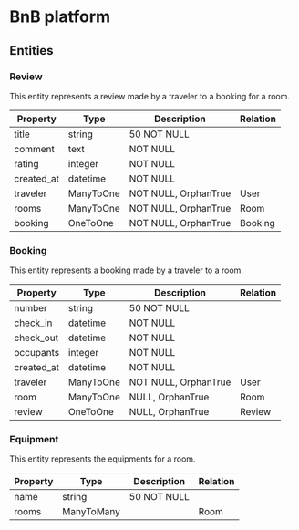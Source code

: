 # BnB platform

## Entities

### Review

This entity represents a review made by a traveler to a booking for a room.

| Property   | Type     | Description          | Relation |
| ---------- | -------  | -------------------- | -------- |
| title      | string   | 50 NOT NULL          |          |
| comment    | text     | NOT NULL             |          |
| rating     | integer  | NOT NULL             |          |
| created_at | datetime | NOT NULL             |          |
| traveler   | ManyToOne| NOT NULL, OrphanTrue | User     |
| rooms      | ManyToOne| NOT NULL, OrphanTrue | Room     |
| booking    | OneToOne | NOT NULL, OrphanTrue | Booking  |


### Booking

This entity represents a booking made by a traveler to a room.

| Property   | Type     | Description          | Relation |
| ---------- | -------  | -------------------- | -------- |
| number     | string   | 50 NOT NULL          |          |
| check_in   | datetime | NOT NULL             |          |
| check_out  | datetime | NOT NULL             |          |
| occupants  | integer  | NOT NULL             |          |
| created_at | datetime | NOT NULL             |          |
| traveler   | ManyToOne| NOT NULL, OrphanTrue | User     |
| room       | ManyToOne| NULL, OrphanTrue     | Room     |
| review     | OneToOne | NULL, OrphanTrue     | Review   |


### Equipment

This entity represents the equipments for a room.

| Property   | Type      | Description | Relation |
| ---------- | --------  | ----------- | -------- |
| name       | string    | 50 NOT NULL |          |
| rooms      | ManyToMany|             | Room     |